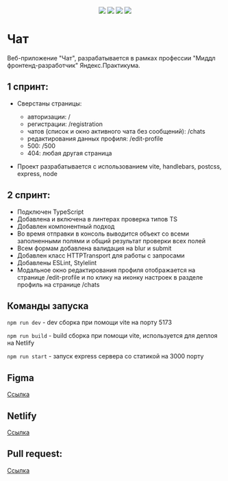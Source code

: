 <p align="center">
    <img src="https://img.shields.io/badge/vite-4.4.5-ff96b4" />
    <img src="https://img.shields.io/badge/handlebars-1.6.0-blue" />
    <img src="https://img.shields.io/badge/express-4.18.1-green" />
    <img src="https://img.shields.io/badge/node-16.0.0-blue" />
</p>

# Чат
Веб-приложение "Чат", разрабатывается в рамках профессии "Миддл фронтенд-разработчик" Яндекс.Практикума.

## 1 спринт:
* Сверстаны страницы:
    * авторизации: /
    * регистрации: /registration
    * чатов (список и окно активного чата без сообщений): /chats
    * редактирования данных профиля: /edit-profile
    * 500: /500
    * 404: любая другая страница

* Проект разрабатывается с использованием vite, handlebars, postcss, express, node

## 2 спринт:
* Подключен TypeScript
* Добавлена и включена в линтерах проверка типов TS
* Добавлен компонентный подход
* Во время отправки в консоль выводится объект со всеми заполненными полями и общий результат проверки всех полей
* Всем формам добавлена валидация на blur и submit
* Добавлен класс HTTPTransport для работы с запросами
* Добавлены ESLint, Stylelint
* Модальное окно редактирования профиля отображается на странице /edit-profile и по клику на иконку настроек в разделе профиль на странице /chats

## Команды запуска

```npm run dev``` - dev сборка при помощи vite на порту 5173

```npm run build``` - build сборка при помощи vite, используется для деплоя на Netlify

```npm run start``` - запуск express сервера со статикой на 3000 порту

## Figma

[Ссылка](https://www.figma.com/file/8LlwdhYMLkYS1JkfFfYu0T/Спринт-1?node-id=0%3A1)

## Netlify

[Ссылка](https://glowing-ganache-d299a5.netlify.app)

## Pull request:

[Ссылка]()
